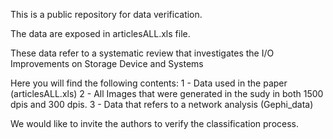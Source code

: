
This is a public repository for data verification.

The data are exposed in articlesALL.xls file.

These data refer to a systematic review that investigates the I/O Improvements on Storage Device and Systems

Here you will find the following contents:
  1 - Data used in the paper (articlesALL.xls)
  2 - All Images that were generated in the sudy in both 1500 dpis and 300 dpis.
  3 - Data that refers to a network analysis (Gephi_data)

We would like to invite the authors to verify the classification process.


